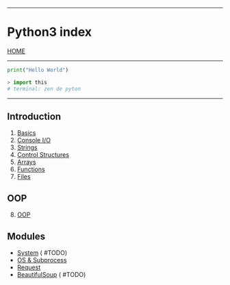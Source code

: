
---
# Python3 index

[HOME](../../README.md)

---
```python
print("Hello World")

> import this
# terminal: zen de pyton
```
---

## Introduction

1. [Basics](data/01_Basics.md)
2. [Console I/O](data/02_IO.md)
3. [Strings](data/03_Strings.md)
4. [Control Structures](data/04_Control.md)
5. [Arrays](data/05_Arrays.md)
6. [Functions](data/06_Functions.md)
7. [Files](data/07_Files.md)

## OOP
8. [OOP](data/08_OOP.md)

## Modules
- [System]() ( #TODO)
- [OS & Subprocess](modules/OS.md)
- [Request](modules/request.md)
- [BeautifulSoup]() ( #TODO)
